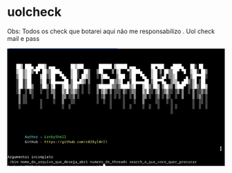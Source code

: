 # uolcheck
Obs: Todos os check que botarei aqui não me responsabilizo . Uol check mail e pass

![(Demo)](https://github.com/c028yl4nl1/ImapSearch/blob/main/photo.jpg)
